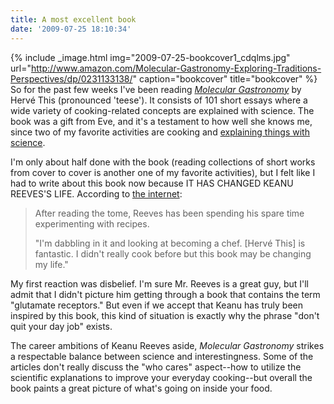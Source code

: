 ```yaml
---
title: A most excellent book
date: '2009-07-25 18:10:34'
---
```



{% include _image.html img="2009-07-25-bookcover1_cdqlms.jpg" url="http://www.amazon.com/Molecular-Gastronomy-Exploring-Traditions-Perspectives/dp/0231133138/" caption="bookcover" title="bookcover"  %}
So for the past few weeks I've been reading [*Molecular Gastronomy*](http://www.amazon.com/Molecular-Gastronomy-Exploring-Traditions-Perspectives/dp/0231133138/) by Hervé This (pronounced 'teese'). It consists of 101 short essays where a wide variety of cooking-related concepts are explained with science. The book was a gift from Eve, and it's a testament to how well she knows me, since two of my favorite activities are cooking and [explaining things with science](http://store.xkcd.com/xkcd/#Science).

I'm only about half done with the book (reading collections of short works from cover to cover is another one of my favorite activities), but I felt like I had to write about this book now because IT HAS CHANGED KEANU REEVES'S LIFE. According to [the internet](http://in.news.yahoo.com/139/20090704/906/ten-keanu-reeves-thinking-of-turning-a-t.html):

> After reading the tome, Reeves has been spending his spare time experimenting with recipes.
> 
> "I'm dabbling in it and looking at becoming a chef. [Hervé This] is fantastic. I didn't really cook before but this book may be changing my life."

My first reaction was disbelief. I'm sure Mr. Reeves is a great guy, but I'll admit that I didn't picture him getting through a book that contains the term "glutamate receptors." But even if we accept that Keanu has truly been inspired by this book, this kind of situation is exactly why the phrase "don't quit your day job" exists.

The career ambitions of Keanu Reeves aside, *Molecular Gastronomy* strikes a respectable balance between science and interestingness. Some of the articles don't really discuss the "who cares" aspect--how to utilize the scientific explanations to improve your everyday cooking--but overall the book paints a great picture of what's going on inside your food.


